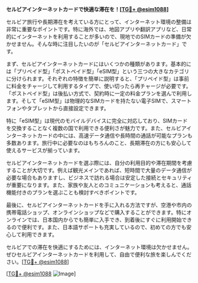**セルビアインターネットカードで快適な滞在を！[[TG💪+ @esim1088](https://t.me/s/esim1088)]**

セルビア旅行や長期滞在を考えている方にとって、インターネット環境の整備は非常に重要なポイントです。特に海外では、地図アプリや翻訳アプリなど、日常的にインターネットを利用することが多いので、現地でのSIMカードの準備が欠かせません。そんな時に注目したいのが「セルビアインターネットカード」です。

まず、セルビアインターネットカードにはいくつかの種類があります。基本的には「プリペイド型」「ポストペイド型」「eSIM型」という三つの大きなカテゴリに分けられます。それぞれの特徴を簡単に説明すると、「プリペイド型」は事前に料金をチャージして利用するタイプで、使い切ったら再チャージが必要です。「ポストペイド型」は後払い方式で、契約時に一定の料金プランを選んで利用します。そして「eSIM型」は物理的なSIMカードを持たない電子SIMで、スマートフォンやタブレットから直接設定できます。

特に「eSIM型」は現代のモバイルデバイスに完全に対応しており、SIMカードを交換することなく複数の国で利用できる便利さが魅力です。また、セルビアインターネットカードの中には、高速データ通信や長時間の通話が可能なプランも多数あります。旅行中に必要なのはもちろんのこと、長期滞在の方にも安心して使えるサービスが揃っています。

セルビアインターネットカードを選ぶ際には、自分の利用目的や滞在期間を考慮することが大切です。例えば観光メインであれば、短時間で大量のデータ通信が必要な場合もありますし、ビジネスで訪れる場合は安定した接続とセキュリティが重要になります。また、家族や友人とのコミュニケーションも考えると、通話機能付きのプランを選ぶことも検討すべきポイントです。

最後に、セルビアインターネットカードを手に入れる方法ですが、空港や市内の携帯電話ショップ、オンラインショップなどで購入することができます。特にオンラインでは、日本国内からでも簡単に入手でき、到着後にすぐに利用開始できるので便利です。また、日本語サポートも充実しているので、初めての方でも安心して利用できます。

セルビアでの滞在を快適にするためには、インターネット環境は欠かせません。ぜひセルビアインターネットカードを利用して、自由で便利な旅を楽しんでください。[[TG💪+ @esim1088](https://t.me/s/esim1088)]

[[TG💪+ @esim1088](https://t.me/s/esim1088) ![Image](https://i.postimg.cc/Y0z9fWf4/image.png)]